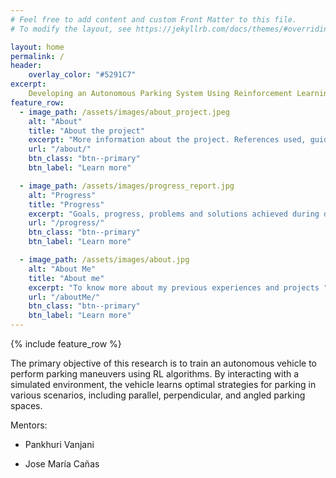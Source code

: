 ```yaml
---
# Feel free to add content and custom Front Matter to this file.
# To modify the layout, see https://jekyllrb.com/docs/themes/#overriding-theme-defaults

layout: home
permalink: /
header:
    overlay_color: "#5291C7"
excerpt:
    Developing an Autonomous Parking System Using Reinforcement Learning in the SMARTS Simulator
feature_row:
  - image_path: /assets/images/about_project.jpeg
    alt: "About"
    title: "About the project"
    excerpt: "More information about the project. References used, guides, articles, etc."
    url: "/about/"
    btn_class: "btn--primary"
    btn_label: "Learn more" 

  - image_path: /assets/images/progress_report.jpg
    alt: "Progress"
    title: "Progress"
    excerpt: "Goals, progress, problems and solutions achieved during development"
    url: "/progress/"
    btn_class: "btn--primary"
    btn_label: "Learn more"

  - image_path: /assets/images/about.jpg
    alt: "About Me"
    title: "About me"
    excerpt: "To know more about my previous experiences and projects "
    url: "/aboutMe/"
    btn_class: "btn--primary"
    btn_label: "Learn more"  
---
```



{% include feature_row %}


The primary objective of this research is to train an autonomous vehicle to perform parking maneuvers using RL algorithms. By interacting with a simulated environment, the vehicle learns optimal strategies for parking in various scenarios, including parallel, perpendicular, and angled parking spaces.

Mentors:

* Pankhuri Vanjani

* Jose María Cañas